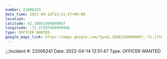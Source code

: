 ```yaml
---
number: 22006241
date_time: 2022-04-14T12:51:47+00:00
location: 
latitude: 42.38681500000007
longitude: -71.17587499999996
type: OFFICER WANTED
google_maps_link: https://maps.google.com/?q=42.38681500000007,-71.17587499999996
---
```


;;;Incident #: 22006241  Date: 2022-04-14 12:51:47   Type: OFFICER WANTED
